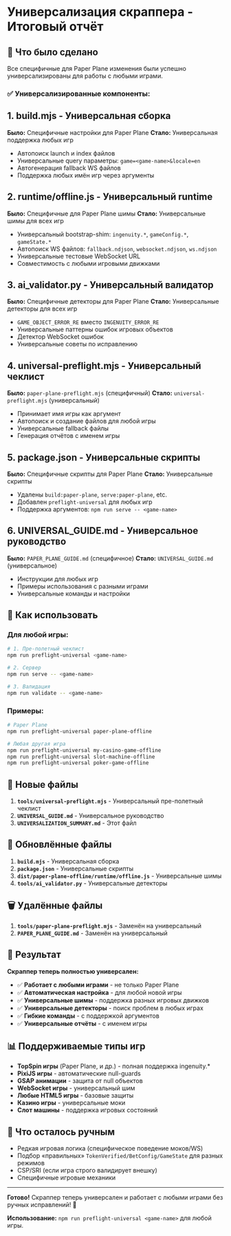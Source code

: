# Универсализация скраппера - Итоговый отчёт

## 🎯 Что было сделано

Все специфичные для Paper Plane изменения были успешно универсализированы для работы с любыми играми.

### ✅ Универсализированные компоненты:

## 1. **build.mjs** - Универсальная сборка
**Было:** Специфичные настройки для Paper Plane
**Стало:** Универсальная поддержка любых игр
- Автопоиск launch и index файлов
- Универсальные query параметры: `game=<game-name>&locale=en`
- Автогенерация fallback WS файлов
- Поддержка любых имён игр через аргументы

## 2. **runtime/offline.js** - Универсальный runtime
**Было:** Специфичные для Paper Plane шимы
**Стало:** Универсальные шимы для всех игр
- Универсальный bootstrap-shim: `ingenuity.*`, `gameConfig.*`, `gameState.*`
- Автопоиск WS файлов: `fallback.ndjson`, `websocket.ndjson`, `ws.ndjson`
- Универсальные тестовые WebSocket URL
- Совместимость с любыми игровыми движками

## 3. **ai_validator.py** - Универсальный валидатор
**Было:** Специфичные детекторы для Paper Plane
**Стало:** Универсальные детекторы для всех игр
- `GAME_OBJECT_ERROR_RE` вместо `INGENUITY_ERROR_RE`
- Универсальные паттерны ошибок игровых объектов
- Детектор WebSocket ошибок
- Универсальные советы по исправлению

## 4. **universal-preflight.mjs** - Универсальный чеклист
**Было:** `paper-plane-preflight.mjs` (специфичный)
**Стало:** `universal-preflight.mjs` (универсальный)
- Принимает имя игры как аргумент
- Автопоиск и создание файлов для любой игры
- Универсальные fallback файлы
- Генерация отчётов с именем игры

## 5. **package.json** - Универсальные скрипты
**Было:** Специфичные скрипты для Paper Plane
**Стало:** Универсальные скрипты
- Удалены `build:paper-plane`, `serve:paper-plane`, etc.
- Добавлен `preflight-universal` для любых игр
- Поддержка аргументов: `npm run serve -- <game-name>`

## 6. **UNIVERSAL_GUIDE.md** - Универсальное руководство
**Было:** `PAPER_PLANE_GUIDE.md` (специфичное)
**Стало:** `UNIVERSAL_GUIDE.md` (универсальное)
- Инструкции для любых игр
- Примеры использования с разными играми
- Универсальные команды и настройки

## 🚀 Как использовать

### Для любой игры:
```bash
# 1. Пре-полетный чеклист
npm run preflight-universal <game-name>

# 2. Сервер
npm run serve -- <game-name>

# 3. Валидация
npm run validate -- <game-name>
```

### Примеры:
```bash
# Paper Plane
npm run preflight-universal paper-plane-offline

# Любая другая игра
npm run preflight-universal my-casino-game-offline
npm run preflight-universal slot-machine-offline
npm run preflight-universal poker-game-offline
```

## 📁 Новые файлы

1. **`tools/universal-preflight.mjs`** - Универсальный пре-полетный чеклист
2. **`UNIVERSAL_GUIDE.md`** - Универсальное руководство
3. **`UNIVERSALIZATION_SUMMARY.md`** - Этот файл

## 🔧 Обновлённые файлы

1. **`build.mjs`** - Универсальная сборка
2. **`package.json`** - Универсальные скрипты
3. **`dist/paper-plane-offline/runtime/offline.js`** - Универсальные шимы
4. **`tools/ai_validator.py`** - Универсальные детекторы

## 🗑️ Удалённые файлы

1. **`tools/paper-plane-preflight.mjs`** - Заменён на универсальный
2. **`PAPER_PLANE_GUIDE.md`** - Заменён на универсальный

## 🎯 Результат

**Скраппер теперь полностью универсален:**

- ✅ **Работает с любыми играми** - не только Paper Plane
- ✅ **Автоматическая настройка** - для любой новой игры
- ✅ **Универсальные шимы** - поддержка разных игровых движков
- ✅ **Универсальные детекторы** - поиск проблем в любых играх
- ✅ **Гибкие команды** - с поддержкой аргументов
- ✅ **Универсальные отчёты** - с именем игры

## 📊 Поддерживаемые типы игр

- **TopSpin игры** (Paper Plane, и др.) - полная поддержка ingenuity.*
- **PixiJS игры** - автоматические null-guards
- **GSAP анимации** - защита от null объектов
- **WebSocket игры** - универсальный шим
- **Любые HTML5 игры** - базовые защиты
- **Казино игры** - универсальные моки
- **Слот машины** - поддержка игровых состояний

## 🚨 Что осталось ручным

- Редкая игровая логика (специфическое поведение моков/WS)
- Подбор «правильных» `TokenVerified/BetConfig/GameState` для разных режимов
- CSP/SRI (если игра строго валидирует внешку)
- Специфичные игровые механики

---

**Готово!** Скраппер теперь универсален и работает с любыми играми без ручных исправлений! 🎉

**Использование:** `npm run preflight-universal <game-name>` для любой игры.
